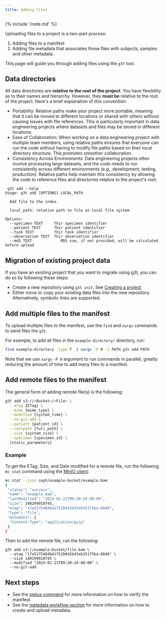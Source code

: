 ```yaml
---
title: Adding files
---
```


{% include '/note.md' %}

Uploading files to a project is a two-part process:

1. Adding files to a manifest
2. Adding file metadata that associates those files with subjects, samples and other metadata.

This page will guide you through adding files using the `g3t` tool. 

## Data directories

All data directories are **relative to the root of the project**. You have flexibility as to their names and hierarchy. However, they __must be__ relative to the root of the project. Here's a brief explanation of this convention:

* Portability: Relative paths make your project more portable, meaning that it can be moved to different locations or shared with others without causing issues with file references. This is particularly important in data engineering projects where datasets and files may be stored in different locations.
* Ease of Collaboration: When working on a data engineering project with multiple team members, using relative paths ensures that everyone can run the code without having to modify file paths based on their local directory structure. This promotes smoother collaboration.
* Consistency Across Environments: Data engineering projects often involve processing large datasets, and the code needs to run consistently across different environments (e.g., development, testing, production). Relative paths help maintain this consistency by allowing the code to reference files and directories relative to the project's root.

```
 g3t add --help
Usage: g3t add [OPTIONS] LOCAL_PATH

  Add file to the index.

  local_path: relative path to file on local file system

Options:
  --specimen TEXT     fhir specimen identifier
  --patient TEXT      fhir patient identifier
  --task TEXT         fhir task identifier
  --observation TEXT  fhir observation identifier
  --md5 TEXT             MD5 sum, if not provided, will be calculated before upload
```

## Migration of existing project data

If you have an existing project that you want to migrate using g3t, you can do so by following these steps:

* Create a new repository using `g3t init`. See [Creating a project](creating-project.md)
* Either move or copy your existing data files into the new repository.  Alternatively, symbolic links are supported.


## Add multiple files to the manifest

To upload multiple files to the manifest, use the `find` and `xargs` commands to send files the `g3t`. 

For example, to add all files in the `example-directory/` directory, run:

```sh
find example-directory -type f  | xargs -P 0 -I PATH g3t add PATH
```

Note that we use `xargs` `-P 0` argument to run commands in parallel, greatly reducing the amount of time to add many files to a manifest.

## Add remote files to the manifest

The general form of adding remote file(s) is the following:
```sh
g3t add s3://<Bucket>/<File> \
  --etag {ETag} \
  --mime {mime_type} \
  --modified {system_time} \
  --no-git-add \
  --patient {patient_id} \
  --realpath {full_path} \
  --size {system_size} \
  --specimen {specimen_id} \
  {static_parameters}
```

### Example

To get the ETag, Size, and Date modified for a remote file, run the following `mc stat` command using the [MinIO client](https://min.io/docs/minio/linux/reference/minio-mc.html):
```sh
mc stat --json ceph/example-bucket/example.bam
{
 "status": "success",
 "name": "example.bam",
 "lastModified": "2024-02-21T09:20:24-08:00",
 "size": 148299010745,
 "etag": "17a5275404b41f52b042b43eb351f5ba-8840",
 "type": "file",
 "metadata": {
  "Content-Type": "application/gzip"
 }
}
```

Then to add the remote file, run the following:

```
g3t add s3://example-bucket/file.bam \
  --etag "17a5275404b41f52b042b43eb351f5ba-8840" \
  --size 148299010745 \
  --modified "2024-02-21T09:20:24-08:00" \
  --no-git-add
```

## Next steps

* See the  <a href="/workflows/status/">status command</a> for more information on how to verify the manifest.
* See the  <a href="/workflows/metadata/">metadata workflow section</a> for more information on how to create and upload metadata.
